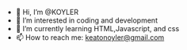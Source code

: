 - 👋 Hi, I’m @KOYLER
- 👀 I’m interested in coding and development 
- 🌱 I’m currently learning HTML,Javascript, and css
- 📫 How to reach me: keatonoyler@gmail.com


<!---
KOYLER/KOYLER is a ✨ special ✨ repository because its `README.md` (this file) appears on your GitHub profile.
You can click the Preview link to take a look at your changes.
--->
